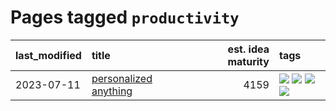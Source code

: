 # Pages tagged `productivity`

|last_modified|title|est. idea maturity|tags
|:---|:---|---:|:---|
|2023-07-11|[personalized anything](../personalized_anything.md)|4159|[![](https://img.shields.io/badge/tag-gdpr_data_export-d47f6f)](../tags/gdpr_data_export.md) [![](https://img.shields.io/badge/tag-llm-4072a1)](../tags/llm.md) [![](https://img.shields.io/badge/tag-personalization-913db)](../tags/personalization.md) [![](https://img.shields.io/badge/tag-productivity-193ec4)](../tags/productivity.md)|
